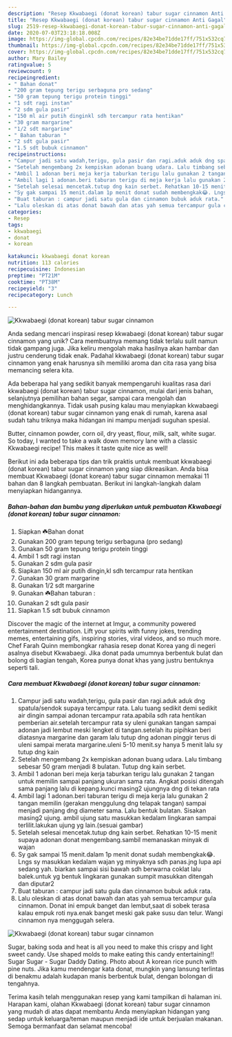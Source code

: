 ```yaml
---
description: "Resep Kkwabaegi (donat korean) tabur sugar cinnamon Anti Gagal"
title: "Resep Kkwabaegi (donat korean) tabur sugar cinnamon Anti Gagal"
slug: 2519-resep-kkwabaegi-donat-korean-tabur-sugar-cinnamon-anti-gagal
date: 2020-07-03T23:18:18.008Z
image: https://img-global.cpcdn.com/recipes/82e34be71dde17ff/751x532cq70/kkwabaegi-donat-korean-tabur-sugar-cinnamon-foto-resep-utama.jpg
thumbnail: https://img-global.cpcdn.com/recipes/82e34be71dde17ff/751x532cq70/kkwabaegi-donat-korean-tabur-sugar-cinnamon-foto-resep-utama.jpg
cover: https://img-global.cpcdn.com/recipes/82e34be71dde17ff/751x532cq70/kkwabaegi-donat-korean-tabur-sugar-cinnamon-foto-resep-utama.jpg
author: Mary Bailey
ratingvalue: 5
reviewcount: 9
recipeingredient:
- " Bahan donat"
- "200 gram tepung terigu serbaguna pro sedang"
- "50 gram tepung terigu protein tinggi"
- "1 sdt ragi instan"
- "2 sdm gula pasir"
- "150 ml air putih dinginkl sdh tercampur rata hentikan"
- "30 gram margarine"
- "1/2 sdt margarine"
- " Bahan taburan "
- "2 sdt gula pasir"
- "1.5 sdt bubuk cinnamon"
recipeinstructions:
- "Campur jadi satu wadah,terigu, gula pasir dan ragi.aduk aduk dng spatula/sendok supaya tercampur rata. Lalu tuang sedikit demi sedikit air dingin sampai adonan tercampur rata.apabila sdh rata hentikan pemberian air.setelah tercampur rata sy uleni gunakan tangan sampai adonan jadi lembut meski lengket di tangan.setelah itu pipihkan beri diatasnya margarine dan garam lalu tutup dng adonan pinggir terus di uleni sampai merata margarine.uleni 5-10 menit.sy hanya 5 menit lalu sy tutup dng kain"
- "Setelah mengembang 2x kempiskan adonan buang udara. Lalu timbang sebesar 50 gram menjadi 8 bulatan. Tutup dng kain serbet."
- "Ambil 1 adonan beri meja kerja taburkan terigu lalu gunakan 2 tangan untuk memilin sampai panjang ukuran sama rata. Angkat posisi ditengah sama panjang lalu di kepang.kunci masing2 ujungnya dng di tekan rata"
- "Ambil lagi 1 adonan.beri taburan terigu di meja kerja lalu gunakan 2 tangan memilin (gerakan menggulung dng telapak tangan) sampai menjadi panjang dng diameter sama. Lalu bentuk bulatan. Sisakan masing2 ujung. ambil ujung satu masukkan kedalam lingkaran sampai terlilit.lakukan ujung yg lain.(sesuai gambar)"
- "Setelah selesai mencetak.tutup dng kain serbet. Rehatkan 10-15 menit supaya adonan donat mengembang.sambil memanaskan minyak di wajan"
- "Sy gak sampai 15 menit.dalam 1p menit donat sudah membengkak😂. Lngs sy masukkan kedalam wajan yg minyaknya sdh panas.jng lupa api sedang yah. biarkan sampai sisi bawah sdh berwarna coklat lalu balek.untuk yg bentuk lingkaran gunakan sumpit masukkan ditengah dan diputar2"
- "Buat taburan : campur jadi satu gula dan cinnamon bubuk aduk rata."
- "Lalu oleskan di atas donat bawah dan atas yah semua tercampur gula cinnamon. Donat ini empuk banget dan lembut,saat di sobek terasa kalau empuk roti nya.enak banget meski gak pake susu dan telur. Wangi cinnamon nya menggugah selera."
categories:
- Resep
tags:
- kkwabaegi
- donat
- korean

katakunci: kkwabaegi donat korean 
nutrition: 113 calories
recipecuisine: Indonesian
preptime: "PT21M"
cooktime: "PT38M"
recipeyield: "3"
recipecategory: Lunch

---
```



![Kkwabaegi (donat korean) tabur sugar cinnamon](https://img-global.cpcdn.com/recipes/82e34be71dde17ff/751x532cq70/kkwabaegi-donat-korean-tabur-sugar-cinnamon-foto-resep-utama.jpg)

Anda sedang mencari inspirasi resep kkwabaegi (donat korean) tabur sugar cinnamon yang unik? Cara membuatnya memang tidak terlalu sulit namun tidak gampang juga. Jika keliru mengolah maka hasilnya akan hambar dan justru cenderung tidak enak. Padahal kkwabaegi (donat korean) tabur sugar cinnamon yang enak harusnya sih memiliki aroma dan cita rasa yang bisa memancing selera kita.

Ada beberapa hal yang sedikit banyak mempengaruhi kualitas rasa dari kkwabaegi (donat korean) tabur sugar cinnamon, mulai dari jenis bahan, selanjutnya pemilihan bahan segar, sampai cara mengolah dan menghidangkannya. Tidak usah pusing kalau mau menyiapkan kkwabaegi (donat korean) tabur sugar cinnamon yang enak di rumah, karena asal sudah tahu triknya maka hidangan ini mampu menjadi suguhan spesial.

Butter, cinnamon powder, corn oil, dry yeast, flour, milk, salt, white sugar. So today, I wanted to take a walk down memory lane with a classic Kkwabaegi recipe! This makes it taste quite nice as well!


Berikut ini ada beberapa tips dan trik praktis untuk membuat kkwabaegi (donat korean) tabur sugar cinnamon yang siap dikreasikan. Anda bisa membuat Kkwabaegi (donat korean) tabur sugar cinnamon memakai 11 bahan dan 8 langkah pembuatan. Berikut ini langkah-langkah dalam menyiapkan hidangannya.

<!--inarticleads1-->

##### Bahan-bahan dan bumbu yang diperlukan untuk pembuatan Kkwabaegi (donat korean) tabur sugar cinnamon:

1. Siapkan  ☘️Bahan donat
1. Gunakan 200 gram tepung terigu serbaguna (pro sedang)
1. Gunakan 50 gram tepung terigu protein tinggi
1. Ambil 1 sdt ragi instan
1. Gunakan 2 sdm gula pasir
1. Siapkan 150 ml air putih dingin,kl sdh tercampur rata hentikan
1. Gunakan 30 gram margarine
1. Gunakan 1/2 sdt margarine
1. Gunakan  ☘️Bahan taburan :
1. Gunakan 2 sdt gula pasir
1. Siapkan 1.5 sdt bubuk cinnamon


Discover the magic of the internet at Imgur, a community powered entertainment destination. Lift your spirits with funny jokes, trending memes, entertaining gifs, inspiring stories, viral videos, and so much more. Chef Farah Quinn membongkar rahasia resep donat Korea yang di negeri asalnya disebut Kkwabaegi. Jika donat pada umumnya berbentuk bulat dan bolong di bagian tengah, Korea punya donat khas yang justru bentuknya seperti tali. 

<!--inarticleads2-->

##### Cara membuat Kkwabaegi (donat korean) tabur sugar cinnamon:

1. Campur jadi satu wadah,terigu, gula pasir dan ragi.aduk aduk dng spatula/sendok supaya tercampur rata. Lalu tuang sedikit demi sedikit air dingin sampai adonan tercampur rata.apabila sdh rata hentikan pemberian air.setelah tercampur rata sy uleni gunakan tangan sampai adonan jadi lembut meski lengket di tangan.setelah itu pipihkan beri diatasnya margarine dan garam lalu tutup dng adonan pinggir terus di uleni sampai merata margarine.uleni 5-10 menit.sy hanya 5 menit lalu sy tutup dng kain
1. Setelah mengembang 2x kempiskan adonan buang udara. Lalu timbang sebesar 50 gram menjadi 8 bulatan. Tutup dng kain serbet.
1. Ambil 1 adonan beri meja kerja taburkan terigu lalu gunakan 2 tangan untuk memilin sampai panjang ukuran sama rata. Angkat posisi ditengah sama panjang lalu di kepang.kunci masing2 ujungnya dng di tekan rata
1. Ambil lagi 1 adonan.beri taburan terigu di meja kerja lalu gunakan 2 tangan memilin (gerakan menggulung dng telapak tangan) sampai menjadi panjang dng diameter sama. Lalu bentuk bulatan. Sisakan masing2 ujung. ambil ujung satu masukkan kedalam lingkaran sampai terlilit.lakukan ujung yg lain.(sesuai gambar)
1. Setelah selesai mencetak.tutup dng kain serbet. Rehatkan 10-15 menit supaya adonan donat mengembang.sambil memanaskan minyak di wajan
1. Sy gak sampai 15 menit.dalam 1p menit donat sudah membengkak😂. Lngs sy masukkan kedalam wajan yg minyaknya sdh panas.jng lupa api sedang yah. biarkan sampai sisi bawah sdh berwarna coklat lalu balek.untuk yg bentuk lingkaran gunakan sumpit masukkan ditengah dan diputar2
1. Buat taburan : campur jadi satu gula dan cinnamon bubuk aduk rata.
1. Lalu oleskan di atas donat bawah dan atas yah semua tercampur gula cinnamon. Donat ini empuk banget dan lembut,saat di sobek terasa kalau empuk roti nya.enak banget meski gak pake susu dan telur. Wangi cinnamon nya menggugah selera.
<img src="//assets-global.cpcdn.com/assets/icons/button_play-2c75c40dde080a61004c1f40b05d8f140eaff45d7e9e6481dc71c63d2e7c4909.png" alt="Kkwabaegi (donat korean) tabur sugar cinnamon">

Sugar, baking soda and heat is all you need to make this crispy and light sweet candy. Use shaped molds to make eating this candy entertaining!! Sugar Sugar - Sugar Daddy Dating. Photo about A korean rice punch with pine nuts. Jika kamu mendengar kata donat, mungkin yang lansung terlintas di benakmu adalah kudapan manis berbentuk bulat, dengan bolongan di tengahnya. 

Terima kasih telah menggunakan resep yang kami tampilkan di halaman ini. Harapan kami, olahan Kkwabaegi (donat korean) tabur sugar cinnamon yang mudah di atas dapat membantu Anda menyiapkan hidangan yang sedap untuk keluarga/teman maupun menjadi ide untuk berjualan makanan. Semoga bermanfaat dan selamat mencoba!
